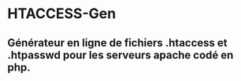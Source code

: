 # HTACCESS-Gen

Générateur en ligne de fichiers .htaccess et .htpasswd pour les serveurs apache codé en php.
---
